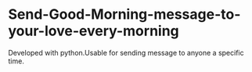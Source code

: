 # Send-Good-Morning-message-to-your-love-every-morning
Developed with python.Usable for sending message to anyone a specific time.
